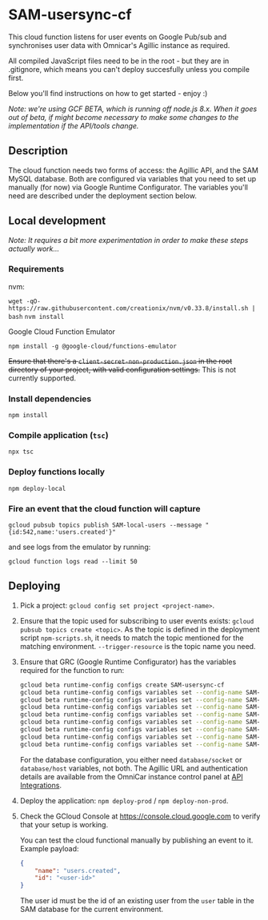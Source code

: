# SAM-usersync-cf

This cloud function listens for user events on Google Pub/sub and synchronises user data with Omnicar's Agillic instance
as required.

All compiled JavaScript files need to be in the root - but they are in .gitignore, which means you can't deploy
succesfully unless you compile first.

Below you'll find instructions on how to get started - enjoy :)

_Note: we're using GCF BETA, which is running off node.js 8.x. When it goes out of beta, if might become necessary to
make some changes to the implementation if the API/tools change._

## Description

The cloud function needs two forms of access: the Agillic API, and the SAM MySQL database. Both are configured via
variables that you need to set up manually (for now) via Google Runtime Configurator. The variables you'll need are
described under the deployment section below.

## Local development

_Note: It requires a bit more experimentation in order to make these steps actually work..._

### Requirements

nvm:

`wget -qO- https://raw.githubusercontent.com/creationix/nvm/v0.33.8/install.sh | bash`
`nvm install`

Google Cloud Function Emulator

`npm install -g @google-cloud/functions-emulator`

~~Ensure that there's a `client-secret-non-production.json` in the root directory of your project, with valid
configuration settings.~~ This is not currently supported.

### Install dependencies

`npm install`

### Compile application (`tsc`)

`npx tsc`

### Deploy functions locally

`npm deploy-local`

### Fire an event that the cloud function will capture

`gcloud pubsub topics publish SAM-local-users --message "{id:542,name:'users.created'}"`

and see logs from the emulator by running:

`gcloud function logs read --limit 50`

## Deploying

1. Pick a project: `gcloud config set project <project-name>`.

2. Ensure that the topic used for subscribing to user events exists: `gcloud pubsub topics create <topic>`.
   As the topic is defined in the deployment script `npm-scripts.sh`, it needs to match the topic mentioned for the
   matching environment. `--trigger-resource` is the topic name you need.

3. Ensure that GRC (Google Runtime Configurator) has the variables required for the function to run:

   ```bash
   gcloud beta runtime-config configs create SAM-usersync-cf
   gcloud beta runtime-config configs variables set --config-name SAM-usersync-cf --is-text agillic/base-url "<value>"
   gcloud beta runtime-config configs variables set --config-name SAM-usersync-cf --is-text agillic/client-id "<value>"
   gcloud beta runtime-config configs variables set --config-name SAM-usersync-cf --is-text agillic/client-secret "<value>"
   gcloud beta runtime-config configs variables set --config-name SAM-usersync-cf --is-text database/socket "<value>"
   gcloud beta runtime-config configs variables set --config-name SAM-usersync-cf --is-text database/hostname "<value>"
   gcloud beta runtime-config configs variables set --config-name SAM-usersync-cf --is-text database/user "<value>"
   gcloud beta runtime-config configs variables set --config-name SAM-usersync-cf --is-text database/password "<value>"
   gcloud beta runtime-config configs variables set --config-name SAM-usersync-cf --is-text database/dbname "<value>"
   ```

   For the database configuration, you either need `database/socket` or `database/host` variables, not both.
   The Agillic URL and authentication details are available from the OmniCar instance control panel
   at [API Integrations](https://omnicar-stag.agillic.eu/agillicadmin).

4. Deploy the application: `npm deploy-prod` / `npm deploy-non-prod`.

5. Check the GCloud Console at https://console.cloud.google.com to verify that your setup is working.

   You can test the cloud functional manually by publishing an event to it. Example payload:

   ```json
   {
       "name": "users.created",
       "id": "<user-id>"
   }
   ```

   The user id must be the id of an existing user from the `user` table in the SAM database for the current environment.
